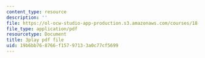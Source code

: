 ```yaml
---
content_type: resource
description: ''
file: https://ol-ocw-studio-app-production.s3.amazonaws.com/courses/18-01sc-single-variable-calculus-fall-2010/19b6bb768766f15797133a0c77cf5699_bo8SFHppXZk.pdf
file_type: application/pdf
resourcetype: Document
title: 3play pdf file
uid: 19b6bb76-8766-f157-9713-3a0c77cf5699
---
```

